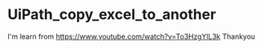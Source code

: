 # UiPath_copy_excel_to_another

I'm learn from https://www.youtube.com/watch?v=To3HzgYlL3k
Thankyou
